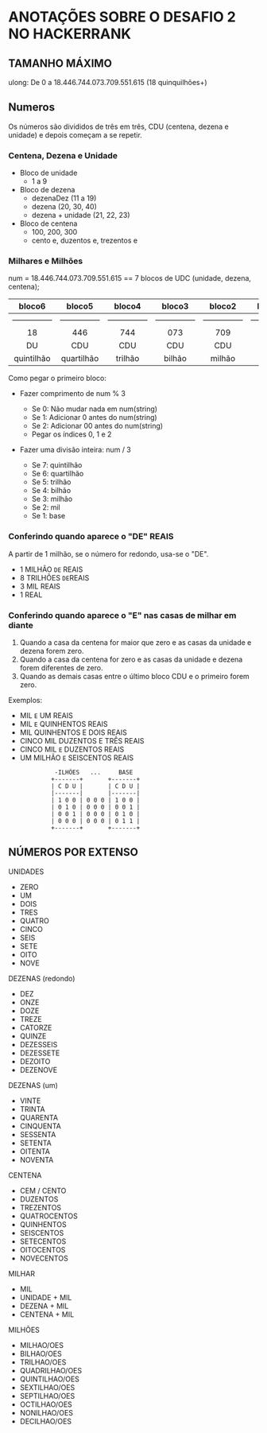 # ANOTAÇÕES SOBRE O DESAFIO 2 NO HACKERRANK

## TAMANHO MÁXIMO

ulong: De 0 a 18.446.744.073.709.551.615 (18 quinquilhões+)


## Numeros

Os números são divididos de três em três, CDU (centena, dezena e unidade) e depois começam a se repetir.


### Centena, Dezena e Unidade

- Bloco de unidade
    - 1 a 9
- Bloco de dezena
    - dezenaDez (11 a 19)
    - dezena (20, 30, 40)
    - dezena + unidade (21, 22, 23)
- Bloco de centena
    - 100, 200, 300
    - cento e, duzentos e, trezentos e


### Milhares e Milhões

num = 18.446.744.073.709.551.615 == 7 blocos de UDC (unidade, dezena, centena);

| bloco6 | bloco5 | bloco4 | bloco3 | bloco2 | bloco1 | bloco0 |
| :---: | :---: | :---: | :---: | :---: | :---: | :---: |
| ————— | ————— | ————— | ————— | ————— | ————— | ————— |
| 18 | 446 | 744 | 073 | 709 | 551 | 615 |
| DU | CDU | CDU | CDU | CDU | CDU | CDU |
| quintilhão | quartilhão | trilhão | bilhão | milhão | milhar | - |

Como pegar o primeiro bloco:

- Fazer comprimento de num % 3
    - Se 0: Não mudar nada em num(string)
    - Se 1: Adicionar 0 antes do num(string)
    - Se 2: Adicionar 00 antes do num(string)
    - Pegar os índices 0, 1 e 2

- Fazer uma divisão inteira: num / 3
    - Se 7: quintilhão
    - Se 6: quartilhão
    - Se 5: trilhão
    - Se 4: bilhão
    - Se 3: milhão
    - Se 2: mil
    - Se 1: base


### Conferindo quando aparece o "DE" REAIS

A partir de 1 milhão, se o número for redondo, usa-se o "DE".

- 1 MILHÃO `DE` REAIS
- 8 TRILHÕES `DE`REAIS
- 3 MIL REAIS
- 1 REAL


### Conferindo quando aparece o "E" nas casas de milhar em diante

1. Quando a casa da centena for maior que zero e as casas da unidade e dezena forem zero.
2. Quando a casa da centena for zero e as casas da unidade e dezena forem diferentes de zero.
3. Quando as demais casas entre o último bloco CDU e o primeiro forem zero.

Exemplos:

- MIL `E` UM REAIS
- MIL `E` QUINHENTOS REAIS
- MIL QUINHENTOS E DOIS REAIS
- CINCO MIL DUZENTOS E TRÊS REAIS
- CINCO MIL `E` DUZENTOS REAIS
- UM MILHÃO `E` SEISCENTOS REAIS

```
             -ILHÕES   ...     BASE  
            +-------+       +-------+
            | C D U |       | C D U |
            |-------|       |-------|
            | 1 0 0 | 0 0 0 | 1 0 0 |
            | 0 1 0 | 0 0 0 | 0 0 1 |
            | 0 0 1 | 0 0 0 | 0 1 0 |
            | 0 0 0 | 0 0 0 | 0 1 1 |
            +-------+       +-------+
```


## NÚMEROS POR EXTENSO

UNIDADES
- ZERO
- UM
- DOIS
- TRES
- QUATRO
- CINCO
- SEIS
- SETE
- OITO
- NOVE

DEZENAS (redondo)
- DEZ
- ONZE
- DOZE
- TREZE
- CATORZE
- QUINZE
- DEZESSEIS
- DEZESSETE
- DEZOITO
- DEZENOVE

DEZENAS (um)
- VINTE
- TRINTA
- QUARENTA
- CINQUENTA
- SESSENTA
- SETENTA
- OITENTA
- NOVENTA

CENTENA
- CEM / CENTO
- DUZENTOS
- TREZENTOS
- QUATROCENTOS
- QUINHENTOS
- SEISCENTOS
- SETECENTOS
- OITOCENTOS
- NOVECENTOS

MILHAR
- MIL
- UNIDADE + MIL
- DEZENA + MIL
- CENTENA + MIL

MILHÕES
- MILHAO/OES
- BILHAO/OES
- TRILHAO/OES
- QUADRILHAO/OES
- QUINTILHAO/OES
- SEXTILHAO/OES
- SEPTILHAO/OES
- OCTILHAO/OES
- NONILHAO/OES
- DECILHAO/OES